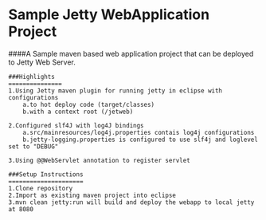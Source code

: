 # Sample Jetty WebApplication Project
####A Sample maven based web application project that can be deployed to Jetty Web Server.

	###Highlights
	===============
	1.Using Jetty maven plugin for running jetty in eclipse with configurations
		a.to hot deploy code (target/classes)
		b.with a context root (/jetweb)

	2.Configured slf4J with log4J bindings
		a.src/mainresources/log4j.properties contais log4j configurations
		b.jetty-logging.properties is configured to use slf4j and loglevel set to "DEBUG"

	3.Using @@WebServlet annotation to register servlet

	###Setup Instructions
	=====================
	1.Clone repository
	2.Import as existing maven project into eclipse
	3.mvn clean jetty:run will build and deploy the webapp to local jetty at 8080


